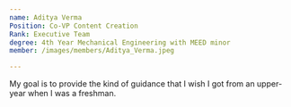 ```yaml
---
name: Aditya Verma
Position: Co-VP Content Creation
Rank: Executive Team
degree: 4th Year Mechanical Engineering with MEED minor
member: /images/members/Aditya_Verma.jpeg

---
```

My goal is to provide the kind of guidance that I wish I got from an upper-year when I was a freshman. 

